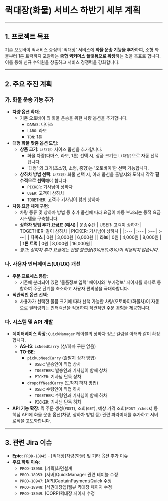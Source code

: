 # 퀵대장(화물) 서비스 하반기 세부 계획

---

## 1. 프로젝트 목표

기존 오토바이 퀵서비스 중심의 '퀵대장' 서비스에 **화물 운송 기능을 추가**하여, 소형 화물부터 1톤 트럭까지 포괄하는 **종합 퀵커머스 플랫폼으로 확장**하는 것을 목표로 합니다. 이를 통해 신규 수익원을 창출하고 서비스 경쟁력을 강화합니다.

---

## 2. 주요 추진 계획

### 가. 화물 운송 기능 추가

- **차량 옵션 확대**:
  - 기존 오토바이 외 화물 운송을 위한 차량 옵션을 추가합니다.
    - `DAMAS`: 다마스
    - `LABO`: 라보
    - `TON`: 1톤
- **대형 화물 맞춤 옵션 도입**:
  - **상품 크기**: `L(대형)` 사이즈 옵션을 추가합니다.
    - 화물 차량(다마스, 라보, 1톤) 선택 시, 상품 크기는 `L(대형)`으로 자동 선택됩니다.
    - '대형' 외 크기(초소형, 소형, 중형)는 '오토바이'만 선택 가능합니다.
  - **상하차 방법 선택**: `L(대형)` 화물 선택 시, 아래 옵션을 출발지와 도착지 각각 **필수적으로 선택**해야 합니다.
    - `PICKER`: 기사님이 상하차
    - `USER`: 고객이 상하차
    - `TOGETHER`: 고객과 기사님이 함께 상하차
- **차등 요금 체계 구현**:
  - 차량 종류 및 상하차 방법 등 추가 옵션에 따라 요금이 차등 부과되는 동적 요금 시스템을 구축합니다.
  - **상하차 방법 추가 요금표 (예시)**
    | 운송수단 | USER: 고객이 상하차 | TOGETHER: 같이 상하차 | PICKER: 기사님이 상하차 |
    | :--- | :--- | :--- | :--- |
    | **다마스** | 0원 | 3,000원 | 6,000원 |
    | **라보** | 0원 | 4,000원 | 8,000원 |
    | **1톤 트럭** | 0원 | 8,000원 | 16,000원 |
  - _참고: 상하차 추가 요금에는 건별 할인율(3%/5%/8%)이 적용되지 않습니다._

### 나. 사용자 인터페이스(UI/UX) 개선

- **주문 프로세스 통합**:
  - 기존에 분리되어 있던 '물품정보 입력' 페이지와 '부가정보' 페이지를 하나로 통합하여 주문 단계를 축소하고 사용자 편의성을 극대화합니다.
- **직관적인 옵션 선택**:
  - 사용자가 선택한 물품 크기에 따라 선택 가능한 차량(오토바이/화물차)이 자동으로 필터링되는 인터랙션을 적용하여 직관적인 주문 경험을 제공합니다.

### 다. 시스템 및 API 개발

- **데이터베이스 확장**: `QuickManager` 테이블의 상하차 정보 컬럼을 아래와 같이 확장합니다.
  - **AS-IS**: `isNeedCarry` (상/하차 구분 없음)
  - **TO-BE**:
    - `pickupNeedCarry` (출발지 상차 방법)
      - `USER`: 발송인이 직접 상차
      - `TOGETHER`: 발송인과 기사님이 함께 상차
      - `PICKER`: 기사님 단독 상차
    - `dropoffNeedCarry` (도착지 하차 방법)
      - `USER`: 수령인이 직접 하차
      - `TOGETHER`: 수령인과 기사님이 함께 하차
      - `PICKER`: 기사님 단독 하차
- **API 기능 확장**: 퀵 주문 생성(`POST`), 조회(`GET`), 예상 가격 조회(`POST /check`) 등 핵심 API에 화물 운송 옵션(차량, 상하차 방법 등) 관련 파라미터를 추가하고 서버 로직을 고도화합니다.

---

## 3. 관련 Jira 이슈

- **Epic**: `PROD-18945` - [퀵대장]차량(화물) 및 기타 옵션 추가 이슈
- **주요 하위 이슈**:
  - `PROD-18950`: [기획]화면설계
  - `PROD-18953`: [서버]QuickManager 관련 테이블 수정
  - `PROD-18947`: [API]CaptainPayment/Quick 수정
  - `PROD-18948`: [식권대장앱]웹뷰 퀵대장 페이지 수정
  - `PROD-18949`: [CORP]퀵대장 페이지 수정

